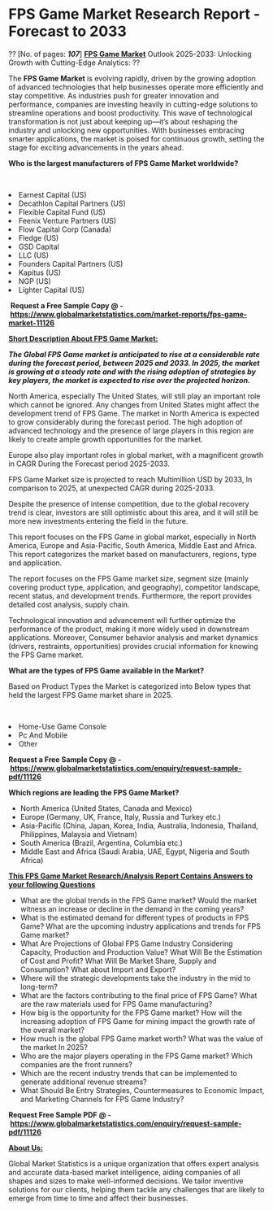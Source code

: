<H1>FPS Game Market Research Report - Forecast to 2033</H1><p>?? [No. of pages:&nbsp;<strong><em>107</em></strong>]&nbsp;<strong><a href="https://www.globalmarketstatistics.com/market-reports/fps-game-market-11126">FPS Game&nbsp;Market</a></strong>&nbsp;Outlook 2025-2033: Unlocking Growth with Cutting-Edge Analytics: ??</p><p>The <strong>FPS Game Market</strong> is evolving rapidly, driven by the growing adoption of advanced technologies that help businesses operate more efficiently and stay competitive. As industries push for greater innovation and performance, companies are investing heavily in cutting-edge solutions to streamline operations and boost productivity. This wave of technological transformation is not just about keeping up&mdash;it&rsquo;s about reshaping the industry and unlocking new opportunities. With businesses embracing smarter applications, the market is poised for continuous growth, setting the stage for exciting advancements in the years ahead.</p><p><strong>Who is the largest manufacturers of FPS Game Market worldwide?</strong></p><p>&nbsp;<li>Earnest Capital (US)<li> Decathlon Capital Partners (US)<li> Flexible Capital Fund (US)<li> Feenix Venture Partners (US)<li> Flow Capital Corp (Canada)<li> Fledge (US)<li> GSD Capital<li> LLC (US)<li> Founders Capital Partners (US)<li> Kapitus (US)<li> NGP (US)<li> Lighter Capital (US)</p><p>&nbsp;<strong>Request a Free Sample Copy @ -&nbsp;<a href="https://www.globalmarketstatistics.com/market-reports/fps-game-market-11126">https://www.globalmarketstatistics.com/market-reports/fps-game-market-11126</a></strong></p><p><strong><u>Short Description About FPS Game Market:</u></strong></p><p><strong><em>The Global FPS Game market is anticipated to rise at a considerable rate during the forecast period, between 2025 and 2033. In 2025, the market is growing at a steady rate and with the rising adoption of strategies by key players, the market is expected to rise over the projected horizon.</em></strong></p><p>North America, especially The United States, will still play an important role which cannot be ignored. Any changes from United States might affect the development trend of FPS Game. The market in North America is expected to grow considerably during the forecast period. The high adoption of advanced technology and the presence of large players in this region are likely to create ample growth opportunities for the market.</p><p>Europe also play important roles in global market, with a magnificent growth in CAGR During the Forecast period 2025-2033.</p><p>FPS Game Market size is projected to reach Multimillion USD by 2033, In comparison to 2025, at unexpected CAGR during 2025-2033.</p><p>Despite the presence of intense competition, due to the global recovery trend is clear, investors are still optimistic about this area, and it will still be more new investments entering the field in the future.</p><p>This report focuses on the FPS Game in global market, especially in North America, Europe and Asia-Pacific, South America, Middle East and Africa. This report categorizes the market based on manufacturers, regions, type and application.</p><p>The report focuses on the FPS Game market size, segment size (mainly covering product type, application, and geography), competitor landscape, recent status, and development trends. Furthermore, the report provides detailed cost analysis, supply chain.</p><p>Technological innovation and advancement will further optimize the performance of the product, making it more widely used in downstream applications. Moreover, Consumer behavior analysis and market dynamics (drivers, restraints, opportunities) provides crucial information for knowing the FPS Game market.</p><p><strong>What are the types of FPS Game available in the Market?</strong></p><p>Based on Product Types the Market is categorized into Below types that held the largest FPS Game market share in 2025.</p><p>&nbsp;<li>Home-Use Game Console<li> Pc And Mobile<li> Other&nbsp;</p><p><strong>Request a Free Sample Copy @ -&nbsp;<a href="https://www.globalmarketstatistics.com/enquiry/request-sample-pdf/11126">https://www.globalmarketstatistics.com/enquiry/request-sample-pdf/11126</a></strong></p><p><strong>Which regions are leading the FPS Game Market?</strong></p><ul><li>North America (United States, Canada and Mexico)</li><li>Europe (Germany, UK, France, Italy, Russia and Turkey etc.)</li><li>Asia-Pacific (China, Japan, Korea, India, Australia, Indonesia, Thailand, Philippines, Malaysia and Vietnam)</li><li>South America (Brazil, Argentina, Columbia etc.)</li><li>Middle East and Africa (Saudi Arabia, UAE, Egypt, Nigeria and South Africa)</li></ul><p><strong><u>This FPS Game Market Research/Analysis Report Contains Answers to your following Questions</u></strong></p><ul><li>What are the global trends in the FPS Game market? Would the market witness an increase or decline in the demand in the coming years?</li><li>What is the estimated demand for different types of products in FPS Game? What are the upcoming industry applications and trends for FPS Game market?</li><li>What Are Projections of Global FPS Game Industry Considering Capacity, Production and Production Value? What Will Be the Estimation of Cost and Profit? What Will Be Market Share, Supply and Consumption? What about Import and Export?</li><li>Where will the strategic developments take the industry in the mid to long-term?</li><li>What are the factors contributing to the final price of FPS Game? What are the raw materials used for FPS Game manufacturing?</li><li>How big is the opportunity for the FPS Game market? How will the increasing adoption of FPS Game for mining impact the growth rate of the overall market?</li><li>How much is the global FPS Game market worth? What was the value of the market In 2025?</li><li>Who are the major players operating in the FPS Game market? Which companies are the front runners?</li><li>Which are the recent industry trends that can be implemented to generate additional revenue streams?</li><li>What Should Be Entry Strategies, Countermeasures to Economic Impact, and Marketing Channels for FPS Game Industry?</li></ul><p><strong>Request Free Sample PDF @ -&nbsp;<a href="https://www.globalmarketstatistics.com/enquiry/request-sample-pdf/11126">https://www.globalmarketstatistics.com/enquiry/request-sample-pdf/11126</a></strong></p><p><strong><u>About Us:</u></strong></p><p>Global Market Statistics&nbsp;is a unique organization that offers expert analysis and accurate data-based market intelligence, aiding companies of all shapes and sizes to make well-informed decisions. We tailor inventive solutions for our clients, helping them tackle any challenges that are likely to emerge from time to time and affect their businesses.</p>

